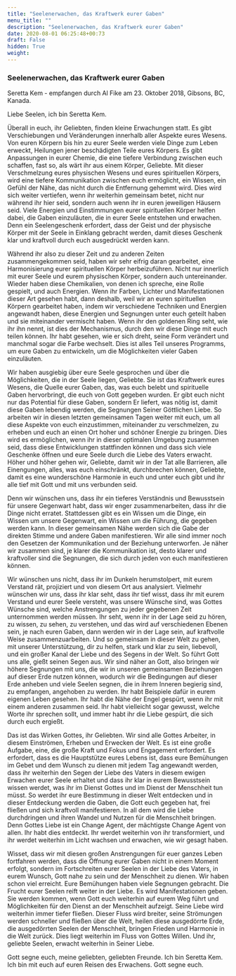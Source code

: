 ```yaml
---
title: "Seelenerwachen, das Kraftwerk eurer Gaben"
menu_title: ""
description: "Seelenerwachen, das Kraftwerk eurer Gaben"
date: 2020-08-01 06:25:48+00:73
draft: False
hidden: True
weight:
---
```

### Seelenerwachen, das Kraftwerk eurer Gaben

Seretta Kem - empfangen durch Al Fike am 23. Oktober 2018, Gibsons, BC, Kanada.

Liebe Seelen, ich bin Seretta Kem.

Überall in euch, ihr Geliebten, finden kleine Erwachungen statt. Es gibt Verschiebungen und Veränderungen innerhalb aller Aspekte eures Wesens. Von euren Körpern bis hin zu eurer Seele werden viele Dinge zum Leben erweckt, Heilungen jener beschädigten Teile eures Körpers. Es gibt Anpassungen in eurer Chemie, die eine tiefere Verbindung zwischen euch schaffen, fast so, als wärt ihr aus einem Körper, Geliebte. Mit dieser Verschmelzung eures physischen Wesens und eures spirituellen Körpers, wird eine tiefere Kommunikation zwischen euch ermöglicht, ein Wissen, ein Gefühl der Nähe, das nicht durch die Entfernung gehemmt wird. Dies wird sich weiter vertiefen, wenn ihr weiterhin gemeinsam betet, nicht nur während ihr hier seid, sondern auch wenn ihr in euren jeweiligen Häusern seid. Viele Energien und Einstimmungen eurer spirituellen Körper helfen dabei, die Gaben einzuläuten, die in eurer Seele entstehen und erwachen. Denn ein Seelengeschenk erfordert, dass der Geist und der physische Körper mit der Seele in Einklang gebracht werden, damit dieses Geschenk klar und kraftvoll durch euch ausgedrückt werden kann.

Während ihr also zu dieser Zeit und zu anderen Zeiten zusammengekommen seid, haben wir sehr eifrig daran gearbeitet, eine Harmonisierung eurer spirituellen Körper herbeizuführen. Nicht nur innerlich mit eurer Seele und eurem physischen Körper, sondern auch untereinander. Wieder haben diese Chemikalien, von denen ich spreche, eine Rolle gespielt, und auch Energien. Wenn ihr Farben, Lichter und Manifestationen dieser Art gesehen habt, dann deshalb, weil wir an euren spirituellen Körpern gearbeitet haben, indem wir verschiedene Techniken und Energien angewandt haben, diese Energien und Segnungen unter euch geteilt haben und sie miteinander vermischt haben. Wenn ihr den goldenen Ring seht, wie ihr ihn nennt, ist dies der Mechanismus, durch den wir diese Dinge mit euch teilen können. Ihr habt gesehen, wie er sich dreht, seine Form verändert und manchmal sogar die Farbe wechselt. Dies ist alles Teil unseres Programms, um eure Gaben zu entwickeln, um die Möglichkeiten vieler Gaben einzuläuten.

Wir haben ausgiebig über eure Seele gesprochen und über die Möglichkeiten, die in der Seele liegen, Geliebte. Sie ist das Kraftwerk eures Wesens, die Quelle eurer Gaben, das, was euch belebt und spirituelle Gaben hervorbringt, die euch von Gott gegeben wurden. Er gibt euch nicht nur das Potential für diese Gaben, sondern Er liefert, was nötig ist, damit diese Gaben lebendig werden, die Segnungen Seiner Göttlichen Liebe. So arbeiten wir in diesen letzten gemeinsamen Tagen weiter mit euch, um all diese Aspekte von euch einzustimmen, miteinander zu verschmelzen, zu erheben und euch an einen Ort hoher und schöner Energie zu bringen. Dies wird es ermöglichen, wenn ihr in dieser optimalen Umgebung zusammen seid, dass diese Entwicklungen stattfinden können und dass sich viele Geschenke öffnen und eure Seele durch die Liebe des Vaters erwacht. Höher und höher gehen wir, Geliebte, damit wir in der Tat alle Barrieren, alle Einengungen, alles, was euch einschränkt, durchbrechen können, Geliebte, damit es eine wunderschöne Harmonie in euch und unter euch gibt und ihr alle tief mit Gott und mit uns verbunden seid.

Denn wir wünschen uns, dass ihr ein tieferes Verständnis und Bewusstsein für unsere Gegenwart habt, dass wir enger zusammenarbeiten, dass ihr die Dinge nicht erratet. Stattdessen gibt es ein Wissen um die Dinge, ein Wissen um unsere Gegenwart, ein Wissen um die Führung, die gegeben werden kann. In dieser gemeinsamen Nähe werden sich die Gabe der direkten Stimme und andere Gaben manifestieren. Wir alle sind immer noch den Gesetzen der Kommunikation und der Beziehung unterworfen. Je näher wir zusammen sind, je klarer die Kommunikation ist, desto klarer und kraftvoller sind die Segnungen, die sich durch jeden von euch manifestieren können.

Wir wünschen uns nicht, dass ihr im Dunkeln herumstolpert, mit eurem Verstand rät, projiziert und von diesem Ort aus analysiert. Vielmehr wünschen wir uns, dass ihr klar seht, dass ihr tief wisst, dass ihr mit eurem Verstand und eurer Seele versteht, was unsere Wünsche sind, was Gottes Wünsche sind, welche Anstrengungen zu jeder gegebenen Zeit unternommen werden müssen. Ihr seht, wenn ihr in der Lage seid zu hören, zu wissen, zu sehen, zu verstehen, und das wird auf verschiedenen Ebenen sein, je nach euren Gaben, dann werden wir in der Lage sein, auf kraftvolle Weise zusammenzuarbeiten. Und so gemeinsam in dieser Welt zu gehen, mit unserer Unterstützung, dir zu helfen, stark und klar zu sein, liebevoll, und ein großer Kanal der Liebe und des Segens in der Welt. So führt Gott uns alle, gießt seinen Segen aus. Wir sind näher an Gott, also bringen wir höhere Segnungen mit uns, die wir in unseren gemeinsamen Beziehungen auf dieser Erde nutzen können, wodurch wir die Bedingungen auf dieser Erde anheben und viele Seelen segnen, die in ihrem Inneren begierig sind, zu empfangen, angehoben zu werden. Ihr habt Beispiele dafür in eurem eigenen Leben gesehen. Ihr habt die Nähe der Engel gespürt, wenn ihr mit einem anderen zusammen seid. Ihr habt vielleicht sogar gewusst, welche Worte ihr sprechen sollt, und immer habt ihr die Liebe gespürt, die sich durch euch ergießt.

Das ist das Wirken Gottes, ihr Geliebten. Wir sind alle Gottes Arbeiter, in diesem Einströmen, Erheben und Erwecken der Welt. Es ist eine große Aufgabe, eine, die große Kraft und Fokus und Engagement erfordert. Es erfordert, dass es die Hauptstütze eures Lebens ist, dass eure Bemühungen im Gebet und dem Wunsch zu dienen mit jedem Tag angewandt werden, dass ihr weiterhin den Segen der Liebe des Vaters in diesem ewigen Erwachen eurer Seele erhaltet und dass ihr klar in eurem Bewusstsein wissen werdet, was ihr im Dienst Gottes und im Dienst der Menschheit tun müsst. So werdet ihr eure Bestimmung in dieser Welt entdecken und in dieser Entdeckung werden die Gaben, die Gott euch gegeben hat, frei fließen und sich kraftvoll manifestieren. In all dem wird die Liebe durchdringen und ihren Wandel und Nutzen für die Menschheit bringen. Denn Gottes Liebe ist ein Change Agent, der mächtigste Change Agent von allen. Ihr habt dies entdeckt. Ihr werdet weiterhin von ihr transformiert, und ihr werdet weiterhin im Licht wachsen und erwachen, wie wir gesagt haben.

Wisset, dass wir mit diesen großen Anstrengungen für euer ganzes Leben fortfahren werden, dass die Öffnung eurer Gaben nicht in einem Moment erfolgt, sondern im Fortschreiten eurer Seelen in der Liebe des Vaters, in eurem Wunsch, Gott nahe zu sein und der Menschheit zu dienen. Wir haben schon viel erreicht. Eure Bemühungen haben viele Segnungen gebracht. Die Frucht eurer Seelen reift weiter in der Liebe. Es wird Manifestationen geben. Sie werden kommen, wenn Gott euch weiterhin auf eurem Weg führt und Möglichkeiten für den Dienst an der Menschheit aufzeigt. Seine Liebe wird weiterhin immer tiefer fließen. Dieser Fluss wird breiter, seine Strömungen werden schneller und fließen über die Welt, heilen diese ausgedörrte Erde, die ausgedörrten Seelen der Menschheit, bringen Frieden und Harmonie in die Welt zurück. Dies liegt weiterhin im Fluss von Gottes Willen. Und ihr, geliebte Seelen, erwacht weiterhin in Seiner Liebe.

Gott segne euch, meine geliebten, geliebten Freunde. Ich bin Seretta Kem. Ich bin mit euch auf euren Reisen des Erwachens. Gott segne euch.
